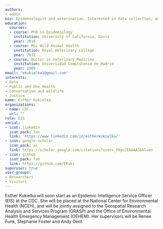 ```yaml
---
authors:
- admin
bio: Epidemiologist and veterinarian. Interested in data collection, analysis, interpretation and (of course) communication in several fields, especially public health, one health and animal health/welfare/conservation.
education:
  courses:
  - course: PhD in Epidemiology
    institution: University of California, Davis
    year: 2018
  - course: MSc Wild Animal Health
    institution: Royal Veterinary College
    year: 2012
  - course: Doctor in Veterinary Medicine
    institution: Universidad Complutense de Madrid
    year: 2009
email: "ekukielka1@gmail.com"
interests:
- Data
- Public and One Health
- Conservation and wildlife
- Justice
name: Esther Kukielka
organizations:
- name: CDC
  url: ""
role: EIS
social:
- icon: linkedin
  icon_pack: fas
  link: 'https://www.linkedin.com/in/estherkukielka/'
- icon: google-scholar
  icon_pack: ai
  link: https://scholar.google.com/citations?user=_fHguJEAAAAJ&hl=en
- icon: github
  icon_pack: fab
  link: https://github.com/EKuki
superuser: true
user_groups:
- Researchers
- Visitors
---
```


Esther Kukielka will soon start as an Epidemic Intelligence Service Officer (EIS) at the CDC. She will be placed at the National Center for Environmental Health (NCEH), and will be jointly assigned to the Geospatial Research Analysis and Services Program (GRASP) and the Office of Environmental Health Emergency Management (OEHEM). Her supervisors will be Renee Funk, Stephanie Foster and Andy Dent.
